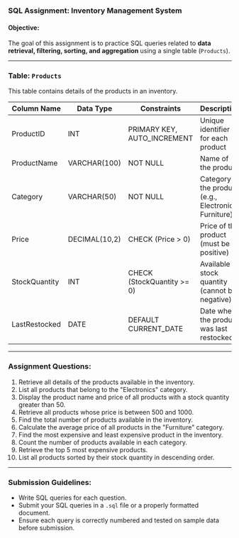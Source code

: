 ### **SQL Assignment: Inventory Management System**  

#### **Objective:**  
The goal of this assignment is to practice SQL queries related to **data retrieval, filtering, sorting, and aggregation** using a single table (`Products`).  

---

### **Table: `Products`**  

This table contains details of the products in an inventory.  

| Column Name    | Data Type        | Constraints                                       | Description                                |
|---------------|----------------|---------------------------------------------------|--------------------------------------------|
| ProductID     | INT             | PRIMARY KEY, AUTO_INCREMENT                      | Unique identifier for each product        |
| ProductName   | VARCHAR(100)    | NOT NULL                                        | Name of the product                       |
| Category      | VARCHAR(50)     | NOT NULL                                        | Category of the product (e.g., Electronics, Furniture) |
| Price         | DECIMAL(10,2)   | CHECK (Price > 0)                               | Price of the product (must be positive)   |
| StockQuantity | INT             | CHECK (StockQuantity >= 0)                      | Available stock quantity (cannot be negative) |
| LastRestocked | DATE            | DEFAULT CURRENT_DATE                            | Date when the product was last restocked  |

---

### **Assignment Questions:**  

1. Retrieve all details of the products available in the inventory.  
2. List all products that belong to the "Electronics" category.  
3. Display the product name and price of all products with a stock quantity greater than 50.  
4. Retrieve all products whose price is between 500 and 1000.  
5. Find the total number of products available in the inventory.  
6. Calculate the average price of all products in the "Furniture" category.  
7. Find the most expensive and least expensive product in the inventory.  
8. Count the number of products available in each category.  
9. Retrieve the top 5 most expensive products.  
10. List all products sorted by their stock quantity in descending order.  

---

### **Submission Guidelines:**  
- Write SQL queries for each question.  
- Submit your SQL queries in a `.sql` file or a properly formatted document.  
- Ensure each query is correctly numbered and tested on sample data before submission.  
